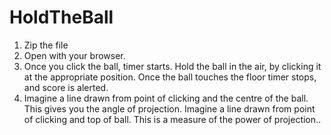 # HoldTheBall

1. Zip the file
2. Open with your browser.
3. Once you click the ball, timer starts. Hold the ball in the air, by clicking it at the appropriate position. Once the ball touches the floor timer stops, and score is alerted.
4. Imagine a line drawn from point of clicking and the centre of the ball. This gives you the angle of projection.
   Imagine a line drawn from point of clicking and top of ball. This is a measure of the power of projection..
 
